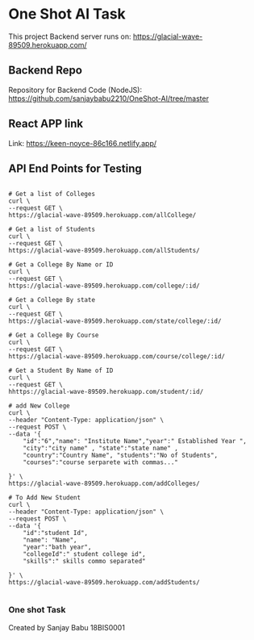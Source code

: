 # One Shot AI Task

This project Backend server runs on: https://glacial-wave-89509.herokuapp.com/ 

## Backend Repo
Repository for Backend Code (NodeJS): https://github.com/sanjaybabu2210/OneShot-AI/tree/master

## React APP link
Link: https://keen-noyce-86c166.netlify.app/



## API End Points for Testing

```

# Get a list of Colleges
curl \
--request GET \
https://glacial-wave-89509.herokuapp.com/allCollege/

# Get a list of Students 
curl \
--request GET \
https://glacial-wave-89509.herokuapp.com/allStudents/

# Get a College By Name or ID 
curl \
--request GET \
https://glacial-wave-89509.herokuapp.com/college/:id/

# Get a College By state
curl \
--request GET \
https://glacial-wave-89509.herokuapp.com/state/college/:id/

# Get a College By Course
curl \
--request GET \
https://glacial-wave-89509.herokuapp.com/course/college/:id/

# Get a Student By Name of ID
curl \
--request GET \
hhttps://glacial-wave-89509.herokuapp.com/student/:id/

# add New College
curl \
--header "Content-Type: application/json" \
--request POST \
--data '{
    "id":"6","name": "Institute Name","year":" Established Year ", 
    "city":"city name" , "state":"state name" ,
    "country":"Country Name", "students":"No of Students",
    "courses":"course serparete with commas..."
    
}' \
https://glacial-wave-89509.herokuapp.com/addColleges/

# To Add New Student
curl \
--header "Content-Type: application/json" \
--request POST \
--data '{
    "id":"student Id",
    "name": "Name",
    "year":"bath year",
    "collegeId":" student college id",
    "skills":" skills commo separated"
    
}' \
https://glacial-wave-89509.herokuapp.com/addStudents/


```
### One shot Task
Created by Sanjay Babu 18BIS0001 
